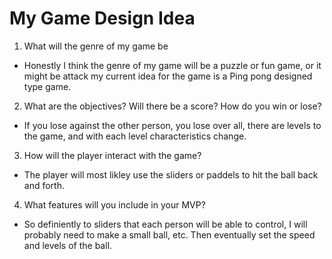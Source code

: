 


# My Game Design Idea

1. What will the genre of my game be

- Honestly I think the genre of my game will be a puzzle or fun game, or it might be attack my current idea for the game is a Ping pong designed type game.

2. What are the objectives? Will there be a score? How do you win or lose?

- If you lose against the other person, you lose over all, there are levels to the game, and with each level characteristics change.


3. How will the player interact with the game?

- The player will most likley use the sliders or paddels to hit the ball back and forth.


4. What features will you include in your MVP?

- So definiently to sliders that each person will be able to control, I will probably need to make a small ball, etc. Then eventually set the speed and levels of the ball.



